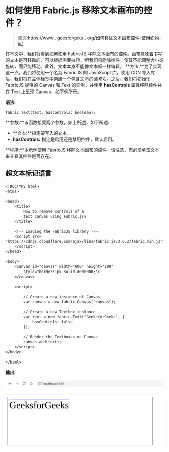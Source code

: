 # 如何使用 Fabric.js 移除文本画布的控件？

> 原文:[https://www . geesforgeks . org/如何移除文本画布控件-使用织物-js/](https://www.geeksforgeeks.org/how-to-remove-controls-of-a-text-canvas-using-fabric-js/)

在本文中，我们将看到如何使用 FabricJS 移除文本画布的控件。画布意味着书写的文本是可移动的，可以根据需要拉伸，但我们将删除控件，使其不能调整大小或旋转，而只能移动。此外，文本本身不能像文本框一样编辑。
**方法:**为了实现这一点，我们将使用一个名为 FabricJS 的 JavaScript 库。使用 CDN 导入库后，我们将在主体标签中创建一个包含文本的*画布*块。之后，我们将初始化 FabricJS 提供的 Canvas 和 Text 的实例，并使用 **hasControls** 属性移除控件并在 Text 上呈现 Canvas，如下例所示。

**语法:**

```
fabric.Text(text, hasControls: boolean); 
```

**参数:**该函数接受两个参数，如上所述，如下所述:

*   **文本:**指定要写入的文本。
*   **hasControls:** 指定是启用还是禁用控件，默认启用。

**程序:**本示例使用 FabricJS 移除文本画布的控件。请注意，您必须单击文本来查看其控件是否存在。

## 超文本标记语言

```
<!DOCTYPE html>
<html>

<head>
    <title>
        How to remove controls of a
        text canvas using Fabric.js?
    </title>

    <!-- Loading the FabricJS library -->
    <script src=
"https://cdnjs.cloudflare.com/ajax/libs/fabric.js/3.6.2/fabric.min.js">
    </script>
</head>

<body>
    <canvas id="canvas" width="600" height="200"
        style="border:1px solid #000000;">
    </canvas>

    <script>

        // Create a new instance of Canvas
        var canvas = new fabric.Canvas("canvas");

        // Create a new Textbox instance
        var text = new fabric.Text('GeeksforGeeks', {
            hasControls: false
        });

        // Render the Textboxes on Canvas
        canvas.add(text);
    </script>
</body>

</html>
```

**输出:**

![](img/11d2fbacfe593a3d03400fe835b8f9bb.png)